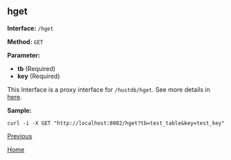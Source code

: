 ## hget ##

**Interface:** `/hget`

**Method:** `GET`

**Parameter:** 

*  **tb** (Required)  
*  **key** (Required)  

This Interface is a proxy interface for `/hustdb/hget`. See more details in [here](../hustdb/hustdb/hget.md).  

**Sample:**

    curl -i -X GET "http://localhost:8082/hget?tb=test_table&key=test_key"

[Previous](../ha.md)

[Home](../../index.md)